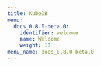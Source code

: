 ```yaml
---
title: KubeDB
menu:
  docs_0.8.0-beta.0:
    identifier: welcome
    name: Welcome
    weight: 10
menu_name: docs_0.8.0-beta.0
---
```

